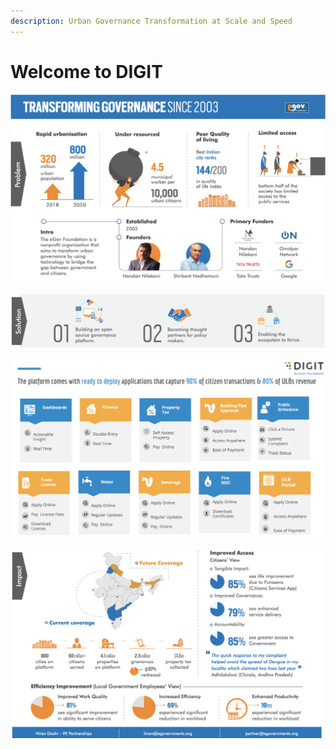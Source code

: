 ```yaml
---
description: Urban Governance Transformation at Scale and Speed
---
```


# Welcome to DIGIT

![DIGIT Overview](.gitbook/assets/image%20%282%29.png)

![](.gitbook/assets/image%20%283%29.png)

![Solutions](.gitbook/assets/image%20%281%29.png)

![Current Impact](.gitbook/assets/image%20%284%29.png)



